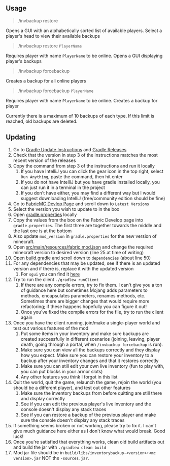 ## Usage
> /invbackup restore

Opens a GUI with an alphabetically sorted list of available players. Select a player's head to view their available backups

> /invbackup restore `PlayerName`

Requires player with name `PlayerName` to be online. Opens a GUI displaying player's backups


> /invbackup forcebackup

Creates a backup for all online players

> /invbackup forcebackup `PlayerName`

Requires player with name `PlayerName` to be online. Creates a backup for player


Currently there is a maximum of 10 backups of each type. If this limit is reached, old backups are deleted.


## Updating
1. Go to [Gradle Update Instructions](https://docs.gradle.org/current/userguide/upgrading_version_8.html) and [Gradle Releases](https://gradle.org/releases/)
2. Check that the version in step 3 of the instructions matches the most recent version of the releases
3. Copy the command from step 3 of the instructions and run it locally
   1. If you have IntelliJ you can click the gear icon in the top right, select `Run Anything`, paste the command, then hit enter
   2. If you do not have IntelliJ but you have gradle installed locally, you can just run it in a terminal in the project
   3. If you don't have either, you may find a different way but I would suggest downloading IntelliJ (free/community edition should be fine)
4. Go to [FabricMC Devlop Page](https://fabricmc.net/develop/) and scroll down to `Latest Versions`
5. Select the version you wish to update to in the box
6. Open [gradle.properties](gradle.properties) locally
7. Copy the values from the box on the Fabric Develop page into `gradle.properties`. The first three are together towards the middle and the last one is at the bottom
8. Also update `mod_version` in `gradle.properties` for the new version of minecraft.
9. Open [src/main/resources/fabric.mod.json](src/main/resources/fabric.mod.json) and change the required minecraft version to desired version (line 25 at time of writing)
10. Open [build.gradle](build.gradle) and scroll down to `dependencies` (about line 50)
11. For any dependencies that may be updated, see if there is an updated version and if there is, replace it with the updated version
    1. For `sgui` you can find it [here](https://github.com/Patbox/sgui/releases)
12. Try to run the client `./gradlew runClient`
    1. If there are any compile errors, try to fix them. I can't give you a ton of guidance here but sometimes Mojang adds parameters to methods, encapsulates parameters, renames methods, etc. Sometimes there are bigger changes that would require more refactoring; if these happens hopefully you can figure it out!
    2. Once you've fixed the compile errors for the file, try to run the client again
13. Once you have the client running, join/make a single-player world and test out various features of the mod
    1. Put some items in your inventory and make sure backups are created successfully in different scenarios (joining, leaving, player death, going through a portal, when `/invbackup forcebackup` is run).
    2. Make sure you can view all the backups correctly and they display how you expect. Make sure you can restore your inventory to a backup after your inventory changes and that it restores correctly
    3. Make sure you can still edit your own live inventory (fun to play with, you can put blocks in your armor slots)
    4. Any other features you think I forgot in this list 
14. Quit the world, quit the game, relaunch the game, rejoin the world (you should be a different player), and test out other features 
    1. Make sure the inventory backups from before quitting are still there and display correctly
    2. See if you can edit the previous player's live inventory and the console doesn't display any stack traces
    3. See if you can restore a backup of the previous player and make sure the console doesn't display any stack traces
15. If something seems broken or not working, please try to fix it. I can't give much guidance here either as I don't know what would break. Good luck!
16. Once you're satisfied that everything works, clean old build artifacts out and build the jar with `./gradlew clean build`
17. Mod jar file should be in `build/libs/inventorybackup-<version>+<mc version>.jar` NOT the `-sources.jar`. 
